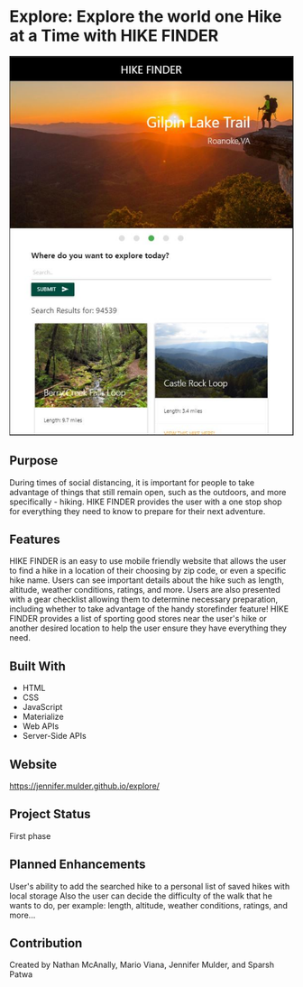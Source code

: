 # **Explore: Explore the world one Hike at a Time with HIKE FINDER**

![](assets/images/hike-finder.jpg)

## **Purpose**
During times of social distancing, it is important for people to take advantage of things that still remain open, such as the outdoors, and more specifically - hiking. HIKE FINDER provides the user with a one stop shop for everything they need to know to prepare for their next adventure. 

## **Features** 
HIKE FINDER is an easy to use mobile friendly website that allows the user to find a hike in a location of their choosing by zip code, or even a specific hike name. Users can see important details about the hike such as length, altitude, weather conditions, ratings, and more. Users are also presented with a gear checklist allowing them to determine necessary preparation, including whether to take advantage of the handy storefinder feature! HIKE FINDER provides a list of sporting good stores near the user's hike or another desired location to help the user ensure they have everything they need.

## Built With
* HTML
* CSS
* JavaScript
* Materialize
* Web APIs
* Server-Side APIs

## Website
https://jennifer.mulder.github.io/explore/

## Project Status
First phase

## Planned Enhancements
User's ability to add the searched hike to a personal list of saved hikes with local storage
Also the user can decide the difficulty of the walk that he wants to do, per example: length, 
altitude, weather conditions, ratings, and more...

## Contribution
Created by Nathan McAnally, Mario Viana, Jennifer Mulder, and Sparsh Patwa
